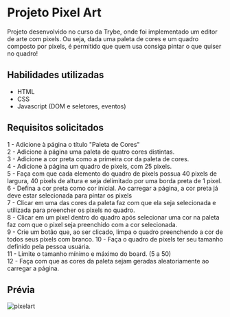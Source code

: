 # Projeto Pixel Art

Projeto desenvolvido no curso da Trybe, onde foi implementado um editor de arte com pixels. Ou seja, dada uma paleta de cores e um quadro composto por pixels, é permitido que quem usa consiga pintar o que quiser no quadro!

## Habilidades utilizadas

* HTML
* CSS
* Javascript (DOM e seletores, eventos)

## Requisitos solicitados

1 - Adicione à página o título "Paleta de Cores"<br/>
2 - Adicione à página uma paleta de quatro cores distintas.<br/>
3 - Adicione a cor preta como a primeira cor da paleta de cores.<br/>
4 - Adicione à página um quadro de pixels, com 25 pixels.<br/>
5 - Faça com que cada elemento do quadro de pixels possua 40 pixels de largura, 40 pixels de altura e seja delimitado por uma borda preta de 1 pixel.<br/>
6 - Defina a cor preta como cor inicial. Ao carregar a página, a cor preta já deve estar selecionada para pintar os pixels<br/>
7 - Clicar em uma das cores da paleta faz com que ela seja selecionada e utilizada para preencher os pixels no quadro.<br/>
8 - Clicar em um pixel dentro do quadro após selecionar uma cor na paleta faz com que o pixel seja preenchido com a cor selecionada.<br/>
9 - Crie um botão que, ao ser clicado, limpa o quadro preenchendo a cor de todos seus pixels com branco.
10 - Faça o quadro de pixels ter seu tamanho definido pela pessoa usuária.<br/>
11 - Limite o tamanho mínimo e máximo do board. (5 a 50)<br/>
12 - Faça com que as cores da paleta sejam geradas aleatoriamente ao carregar a página.<br/>

## Prévia

![pixelart](https://user-images.githubusercontent.com/99517204/185469128-dbd83059-cfca-4839-8704-8f93dae7248c.gif)
